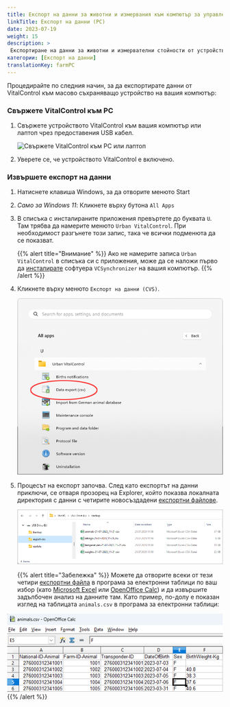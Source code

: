 ```yaml
---
title: Експорт на данни за животни и измервания към компютър за управление на фермата
linkTitle: Експорт на данни (PC)
date: 2023-07-19
weight: 15
description: >
 Експортиране на данни за животни и измервателни стойности от устройството VitalControl в няколко CVS файла
категории: [Експорт на данни]
translationKey: farmPC
---
```

Процедирайте по следния начин, за да експортирате данни от VitalControl към масово съхраняващо устройство на вашия компютър:

### Свържете VitalControl към PC

1. Свържете устройството VitalControl към вашия компютър или лаптоп чрез предоставения USB кабел.

   ![Свържете VitalControl към PC или лаптоп](/images/synchronisation/connect-to-pc.svg "Свържете VitalControl към PC")

1. Уверете се, че устройството VitalControl е включено.

### Извършете експорт на данни

1. Натиснете клавиша Windows, за да отворите менюто Start

1. *Само за Windows 11*: Кликнете върху бутона `All Apps`

1. В списъка с инсталираните приложения превъртете до буквата `U`. Там трябва да намерите менюто `Urban VitalControl`. При необходимост разгънете този запис, така че всички подменюта да се показват.

   {{% alert title="Внимание" %}}
Ако не намерите записа `Urban VitalControl` в списъка си с приложения, може да се наложи първо да [инсталирате](../vcsynchronizer/installation/) софтуера `VCSynchronizer` на вашия компютър.
   {{% /alert %}}

1. Кликнете върху менюто `Експорт на данни (CVS)`.

   ![Меню Start на Windows, менюто за Urban VitalControl (VCSynchronizer)](../vcsynchronizer/images/data-export/data-export.png "Меню Start на Windows, VitalControl")

1. Процесът на експорт започва. След като експортът на данни приключи, се отваря прозорец на Explorer, който показва локалната директория с данни с четирите новосъздадени [експортни файлове](../../data-export/export-files/).

   ![Локална директория с данни с експортни файлове](../../data-export/images/export-files.png "Експортни файлове, локално съхранени")

   {{% alert title="Забележка" %}}
  Можете да отворите всеки от тези четири [експортни файла](../../data-export/export-files/) в програма за електронни таблици по ваш избор (като [Microsoft Excel](https://products.office.com/excel) или [OpenOffice Calc](https://www.openoffice.org/)) и да извършите задълбочен анализ на данните там. Като пример, по-долу е показан изглед на таблицата `animals.csv` в програма за електронни таблици:

![Експортирана таблица с данни за животни, отворена в софтуер за електронни таблици](../../data-export/images/animals.png "Софтуер за електронни таблици с данни за животни")
{{% /alert %}}
